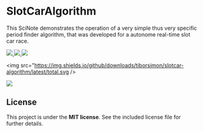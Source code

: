 # SlotCarAlgorithm

This SciNote demonstrates the operation of a very simple thus very specific period finder algorithm, that was developed for a autonome real-time slot car race.

<a title="Goto article" href="http://tiborsimon.github.io/electronics/slotcar-race/" target="_blank">
   <img src="https://img.shields.io/badge/article-read-blue.svg" />
</a>
<a title="Goto discussion" href="http://tiborsimon.github.io/electronics/slotcar-race/#discussion" target="_blank">
   <img src="https://img.shields.io/badge/discussion-join-orange.svg?style=flat" />
</a>

<a title="Latest version" href="https://github.com/tiborsimon/slotcar-algorithm/releases/latest" target="_blank">
   <img src="https://img.shields.io/github/release/tiborsimon/slotcar-algorithm.svg" />
</a>

<img src="https://img.shields.io/github/downloads/tiborsimon/slotcar-algorithm/latest/total.svg />

<a title="License" href="#license">
   <img src="https://img.shields.io/badge/license-MIT-green.svg?style=flat" />
</a>

## License

This project is under the __MIT license__. 
See the included license file for further details.
